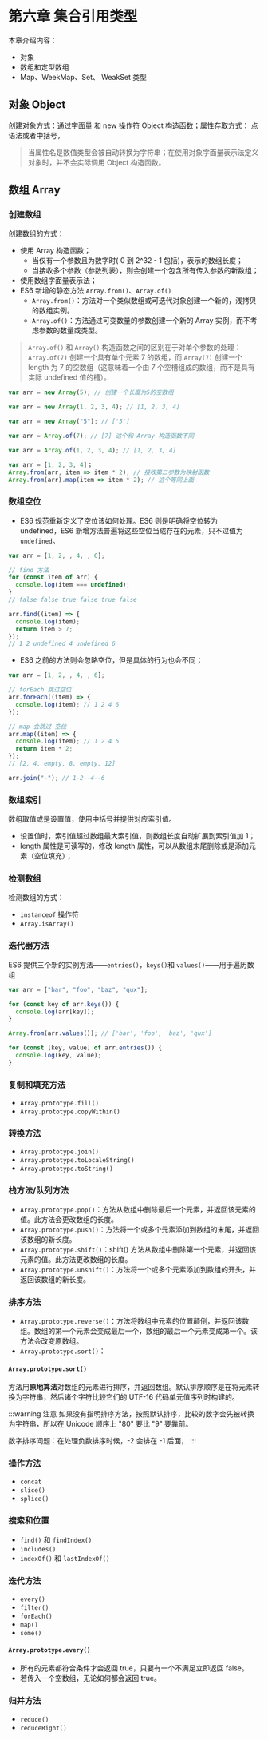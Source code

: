 # 第六章 集合引用类型

本章介绍内容：

- 对象
- 数组和定型数组
- Map、WeekMap、Set、 WeakSet 类型

## 对象 Object

创建对象方式：通过字面量 和 new 操作符 Object 构造函数；属性存取方式： 点语法或者中括号，

> 当属性名是数值类型会被自动转换为字符串；在使用对象字面量表示法定义对象时，并不会实际调用 Object 构造函数。

## 数组 Array

### 创建数组

创建数组的方式：

- 使用 Array 构造函数；
  - 当仅有一个参数且为数字时( 0 到 2^32 - 1 包括)，表示的数组长度；
  - 当接收多个参数（参数列表），则会创建一个包含所有传入参数的新数组；
- 使用数组字面量表示法；
- ES6 新增的静态方法 `Array.from()`、`Array.of()`
  - `Array.from()`：方法对一个类似数组或可迭代对象创建一个新的，浅拷贝的数组实例。
  - `Array.of()`：方法通过可变数量的参数创建一个新的 Array 实例，而不考虑参数的数量或类型。

> `Array.of()` 和 `Array()` 构造函数之间的区别在于对单个参数的处理：`Array.of(7)` 创建一个具有单个元素 7 的数组，而 `Array(7)` 创建一个 length 为 7 的空数组（这意味着一个由 7 个空槽组成的数组，而不是具有实际 undefined 值的槽）。

```javascript
var arr = new Array(5); // 创建一个长度为5的空数组

var arr = new Array(1, 2, 3, 4); // [1, 2, 3, 4]

var arr = new Array("5"); // ['5']

var arr = Array.of(7); // [7] 这个和 Array 构造函数不同

var arr = Array.of(1, 2, 3, 4); // [1, 2, 3, 4]

var arr = [1, 2, 3, 4]；
Array.from(arr, item => item * 2); // 接收第二参数为映射函数
Array.from(arr).map(item => item * 2); // 这个等同上面
```

### 数组空位

- ES6 规范重新定义了空位该如何处理。ES6 则是明确将空位转为 undefined，ES6 新增方法普遍将这些空位当成存在的元素，只不过值为 `undefined`。

```js
var arr = [1, 2, , 4, , 6];

// find 方法
for (const item of arr) {
  console.log(item === undefined);
}
// false false true false true false

arr.find((item) => {
  console.log(item);
  return item > 7;
});
// 1 2 undefined 4 undefined 6
```

- ES6 之前的方法则会忽略空位，但是具体的行为也会不同；

```js
var arr = [1, 2, , 4, , 6];

// forEach 跳过空位
arr.forEach((item) => {
  console.log(item); // 1 2 4 6
});

// map 会跳过 空位
arr.map((item) => {
  console.log(item); // 1 2 4 6
  return item * 2;
});
// [2, 4, empty, 8, empty, 12]

arr.join("-"); // 1-2--4--6
```

### 数组索引

数组取值或是设置值，使用中括号并提供对应索引值。

- 设置值时，索引值超过数组最大索引值，则数组长度自动扩展到索引值加 1；
- length 属性是可读写的，修改 length 属性，可以从数组末尾删除或是添加元素（空位填充）；

### 检测数组

检测数组的方式：

- `instanceof` 操作符
- `Array.isArray()`

### 迭代器方法

ES6 提供三个新的实例方法——`entries()`，`keys()`和 `values()`——用于遍历数组

```js
var arr = ["bar", "foo", "baz", "qux"];

for (const key of arr.keys()) {
  console.log(arr[key]);
}

Array.from(arr.values()); // ['bar', 'foo', 'baz', 'qux']

for (const [key, value] of arr.entries()) {
  console.log(key, value);
}
```

### 复制和填充方法

- `Array.prototype.fill()`
- `Array.prototype.copyWithin()`

### 转换方法

- `Array.prototype.join()`
- `Array.prototype.toLocaleString()`
- `Array.prototype.toString()`

### 栈方法/队列方法

- `Array.prototype.pop()`：方法从数组中删除最后一个元素，并返回该元素的值。此方法会更改数组的长度。
- `Array.prototype.push()`：方法将一个或多个元素添加到数组的末尾，并返回该数组的新长度。
- `Array.prototype.shift()`：shift() 方法从数组中删除第一个元素，并返回该元素的值。此方法更改数组的长度。
- `Array.prototype.unshift()`：方法将一个或多个元素添加到数组的开头，并返回该数组的新长度。

### 排序方法

- `Array.prototype.reverse()`：方法将数组中元素的位置颠倒，并返回该数组。数组的第一个元素会变成最后一个，数组的最后一个元素变成第一个。该方法会改变原数组。
- `Array.prototype.sort()`：

#### `Array.prototype.sort()`

方法用**原地算法**对数组的元素进行排序，并返回数组。默认排序顺序是在将元素转换为字符串，然后诸个字符比较它们的 UTF-16 代码单元值序列时构建的。

:::warning 注意
如果没有指明排序方法，按照默认排序，比较的数字会先被转换为字符串，所以在 Unicode 顺序上 "80" 要比 "9" 要靠前。

数字排序问题：在处理负数排序时候，-2 会排在 -1 后面，
:::

### 操作方法

- `concat`
- `slice()`
- `splice()`

### 搜索和位置

- `find()` 和 `findIndex()`
- `includes()`
- `indexOf()` 和 `lastIndexOf()`

### 迭代方法

- `every()`
- `filter()`
- `forEach()`
- `map()`
- `some()`

#### `Array.prototype.every()`

- 所有的元素都符合条件才会返回 true，只要有一个不满足立即返回 false。
- 若传入一个空数组，无论如何都会返回 true。

### 归并方法

- `reduce()`
- `reduceRight()`
